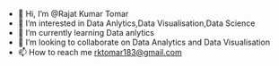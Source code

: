 - 👋 Hi, I’m @Rajat Kumar Tomar
- 👀 I’m interested in Data Anlytics,Data Visualisation,Data Science
- 🌱 I’m currently learning Data anlytics
- 💞️ I’m looking to collaborate on Data Analytics and Data Visualisation
- 📫 How to reach me rktomar183@gmail.com

<!---
RajatkumarTomar/RajatkumarTomar is a ✨ special ✨ repository because its `README.md` (this file) appears on your GitHub profile.
You can click the Preview link to take a look at your changes.
--->
